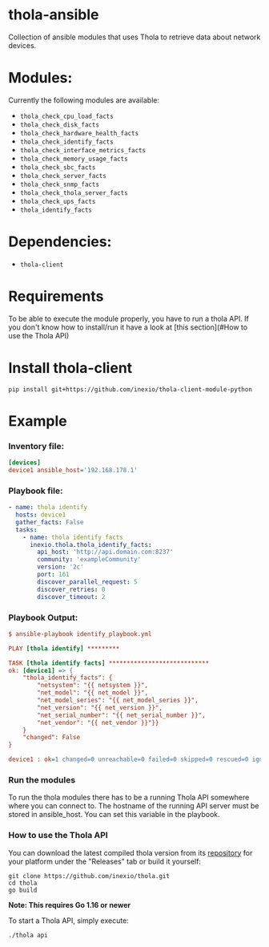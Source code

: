 # thola-ansible

Collection of ansible modules that uses Thola to retrieve data about network devices.

# Modules:
Currently the following modules are available:

- ``thola_check_cpu_load_facts``
- ``thola_check_disk_facts``
- ``thola_check_hardware_health_facts``
- ``thola_check_identify_facts``
- ``thola_check_interface_metrics_facts``
- ``thola_check_memory_usage_facts``
- ``thola_check_sbc_facts``
- ``thola_check_server_facts``
- ``thola_check_snmp_facts``
- ``thola_check_thola_server_facts``
- ``thola_check_ups_facts``
- ``thola_identify_facts``

# Dependencies:
- ``thola-client``

# Requirements
To be able to execute the module properly, you have to run a thola API.
If you don't know how to install/run it have a look at [this section](#How to use the Thola API)

# Install thola-client
``pip install git+https://github.com/inexio/thola-client-module-python``

# Example
### Inventory file:
```INI
[devices]
device1 ansible_host='192.168.178.1'
```
### Playbook file:
```YAML
- name: thola identify
  hosts: device1
  gather_facts: False
  tasks:
    - name: thola identify facts
      inexio.thola.thola_identify_facts:
        api_host: 'http://api.domain.com:8237'
        community: 'exampleCommunity'
        version: '2c'
        port: 161
        discover_parallel_request: 5
        discover_retries: 0
        discover_timeout: 2
```

### Playbook Output:
```INI
$ ansible-playbook identify_playbook.yml

PLAY [thola identify] *********

TASK [thola identify facts] ****************************
ok: [device1] => {
    "thola_identify_facts": {
        "netsystem": "{{ netsystem }}",
        "net_model": "{{ net_model }}",
        "net_model_series": "{{ net_model_series }}",
        "net_version": "{{ net_version }}",
        "net_serial_number": "{{ net_serial_number }}",
        "net_vendor": "{{ net_vendor }}"}}
    }
    "changed": False
}

device1 : ok=1 changed=0 unreachable=0 failed=0 skipped=0 rescued=0 ignored=0
```

### Run the modules

To run the thola modules there has to be a running Thola API somewhere
where you can connect to. The hostname of the running API server must be
stored in ansible_host. You can set this variable in the playbook.

### How to use the Thola API

You can download the latest compiled thola version from its [repository](https://github.com/inexio/thola)
for your platform under the "Releases" tab or build it yourself:

    git clone https://github.com/inexio/thola.git
    cd thola
    go build

**Note: This requires Go 1.16 or newer**

To start a Thola API, simply execute:

    ./thola api

